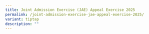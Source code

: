 ```yaml
---
title: Joint Admission Exercise (JAE) Appeal Exercise 2025
permalink: /joint-admission-exercise-jae-appeal-exercise-2025/
variant: tiptap
description: ""
---
```

